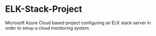 # ELK-Stack-Project
Microsoft Azure Cloud based project configuring an ELK stack server in order to setup a cloud monitoring system. 
